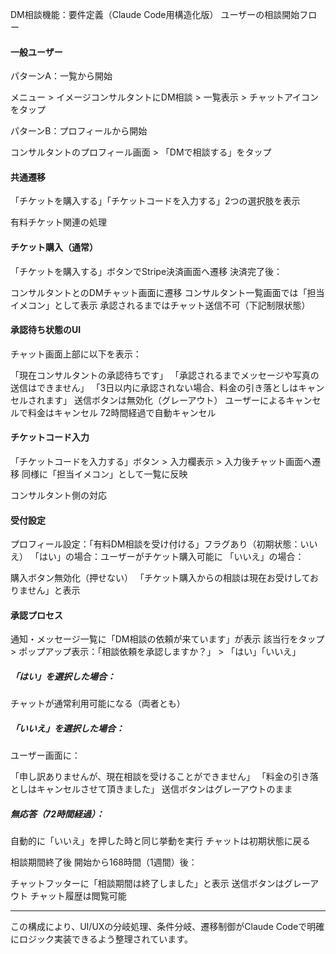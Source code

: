 DM相談機能：要件定義（Claude Code用構造化版）
ユーザーの相談開始フロー
#### 一般ユーザー

パターンA：一覧から開始

  
メニュー > イメージコンサルタントにDM相談 > 一覧表示 > チャットアイコンをタップ

パターンB：プロフィールから開始

  
コンサルタントのプロフィール画面 > 「DMで相談する」をタップ

#### 共通遷移

「チケットを購入する」「チケットコードを入力する」2つの選択肢を表示

有料チケット関連の処理
#### チケット購入（通常）

「チケットを購入する」ボタンでStripe決済画面へ遷移
決済完了後：

  
コンサルタントとのDMチャット画面に遷移
コンサルタント一覧画面では「担当イメコン」として表示
承認されるまではチャット送信不可（下記制限状態）

#### 承認待ち状態のUI

チャット画面上部に以下を表示：

  
「現在コンサルタントの承認待ちです」
「承認されるまでメッセージや写真の送信はできません」
「3日以内に承認されない場合、料金の引き落としはキャンセルされます」
送信ボタンは無効化（グレーアウト）
ユーザーによるキャンセルで料金はキャンセル
72時間経過で自動キャンセル

#### チケットコード入力

「チケットコードを入力する」ボタン > 入力欄表示 > 入力後チャット画面へ遷移
同様に「担当イメコン」として一覧に反映

コンサルタント側の対応
#### 受付設定

プロフィール設定：「有料DM相談を受け付ける」フラグあり（初期状態：いいえ）
「はい」の場合：ユーザーがチケット購入可能に
「いいえ」の場合：

  
購入ボタン無効化（押せない）
「チケット購入からの相談は現在お受けしておりません」と表示

#### 承認プロセス

通知・メッセージ一覧に「DM相談の依頼が来ています」が表示
該当行をタップ > ポップアップ表示：「相談依頼を承認しますか？」 > 「はい」「いいえ」

##### 「はい」を選択した場合：

チャットが通常利用可能になる（両者とも）

##### 「いいえ」を選択した場合：

ユーザー画面に：

  
「申し訳ありませんが、現在相談を受けることができません」
「料金の引き落としはキャンセルさせて頂きました」
送信ボタンはグレーアウトのまま

##### 無応答（72時間経過）：

自動的に「いいえ」を押した時と同じ挙動を実行
チャットは初期状態に戻る

相談期間終了後
開始から168時間（1週間）後：

  
チャットフッターに「相談期間は終了しました」と表示
送信ボタンはグレーアウト
チャット履歴は閲覧可能

---

この構成により、UI/UXの分岐処理、条件分岐、遷移制御がClaude Codeで明確にロジック実装できるよう整理されています。